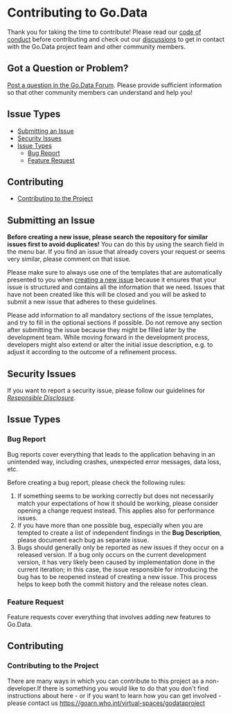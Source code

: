 # Contributing to Go.Data
Thank you for taking the time to contribute! Please read our
[code of conduct](./CODE_OF_CONDUCT.md) before contributing and check out our [discussions](https://goarn.who.int/virtual-spaces/godataproject) to get in contact with the Go.Data project team and other community members. 

## Got a Question or Problem?
[Post a question in the Go.Data Forum](https://goarn.who.int/virtual-spaces/godataproject).
Please provide sufficient information so that other community members can understand and help you! 

## Issue Types 
* [Submitting an Issue](#submitting-an-issue)
* [Security Issues](#security-issues)
* [Issue Types](#issue-types)
  * [Bug Report](#bug-report)
  * [Feature Request](#feature-request)
 
## Contributing
* [Contributing to the Project](#contributing-to-the-project)
 
## Submitting an Issue

**Before creating a new issue, please search the repository for similar issues first to avoid duplicates!** You can do this by using the search field in the menu bar. If you find an issue that already covers your request or seems very similar, please comment on that issue.

Please make sure to always use one of the templates that are automatically presented to you when [creating a new issue](https://github.com/WorldHealthOrganization/godata/issues/new/choose) because it ensures that your issue is structured and contains all the information that we need.
Issues that have not been created like this will be closed and you will be asked to submit a new issue that adheres to these guidelines.

Please add information to all mandatory sections of the issue templates, and try to fill in the optional sections if possible. Do not remove any section after submitting the issue because they might be filled later by the development team.
While moving forward in the development process, developers might also extend or alter the initial issue description, e.g. to adjust it according to the outcome of a refinement process.

## Security Issues

If you want to report a security issue, please follow our guidelines for [*Responsible Disclosure*](SECURITY.md).

## Issue Types

### Bug Report

Bug reports cover everything that leads to the application behaving in an unintended way, including crashes, unexpected error messages, data loss, etc.

Before creating a bug report, please check the following rules:

1. If something seems to be working correctly but does not necessarily match your expectations of how it should be working, please consider opening a change request instead. This applies also for performance issues.
2. If you have more than one possible bug, especially when you are tempted to create a list of independent findings in the **Bug Description**, please document each bug as separate issue.
3. Bugs should generally only be reported as new issues if they occur on a released version. If a bug only occurs on the current development version, it has very likely been caused by implementation done in the current iteration; in this case, the issue responsible for introducing the bug has to be reopened instead of creating a new issue.
This process helps to keep both the commit history and the release notes clean.

### Feature Request
Feature requests cover everything that involves adding new features to Go.Data. 


## Contributing

### Contributing to the Project
There are many ways in which you can contribute to this project as a non-developer.If there is something you would like to do that you don't find instructions about here - or if you want to learn how you can get involved - please contact us https://goarn.who.int/virtual-spaces/godataproject


